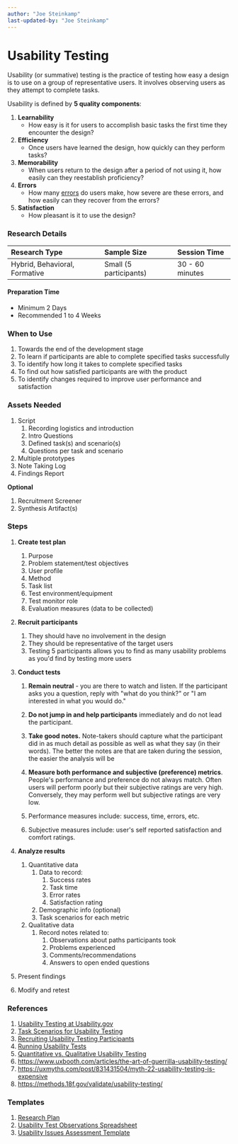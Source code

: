 ```yaml
---
author: "Joe Steinkamp"
last-updated-by: "Joe Steinkamp"
---
```


# Usability Testing

Usability \(or summative\) testing is the practice of testing how easy a design is to use on a group of representative users. It involves observing users as they attempt to complete tasks.

Usability is defined by **5 quality components**:

1. **Learnability**
   * How easy is it for users to accomplish basic tasks the first time they encounter the design?
2. **Efficiency**
   * Once users have learned the design, how quickly can they perform tasks?
3. **Memorability**
   * When users return to the design after a period of not using it, how easily can they reestablish proficiency?
4. **Errors**
   * How many [errors](https://www.nngroup.com/articles/slips/) do users make, how severe are these errors, and how easily can they recover from the errors?
5. **Satisfaction**
   * How pleasant is it to use the design?

### Research Details

| Research Type | Sample Size | Session Time |
| :--- | :--- | :--- |
| Hybrid, Behavioral, Formative | Small \(5 participants\) | 30 - 60 minutes |

#### Preparation Time
* Minimum 2 Days
* Recommended 1 to 4 Weeks

### When to Use

1. Towards the end of the development stage
2. To learn if participants are able to complete specified tasks successfully
3. To identify how long it takes to complete specified tasks
4. To find out how satisfied participants are with the product
5. To identify changes required to improve user performance and satisfaction

### Assets Needed
1. Script
    1. Recording logistics and introduction
    2. Intro Questions
    3. Defined task(s) and scenario(s)
    4. Questions per task and scenario
2. Multiple prototypes
3. Note Taking Log
4. Findings Report

**Optional**
1. Recruitment Screener
2. Synthesis Artifact(s)

### Steps

1. **Create test plan**
   1. Purpose
   2. Problem statement/test objectives
   3. User profile
   4. Method
   5. Task list
   6. Test environment/equipment
   7. Test monitor role
   8. Evaluation measures \(data to be collected\)
2. **Recruit participants**
   1. They should have no involvement in the design
   2. They should be representative of the target users
   3. Testing 5 participants allows you to find as many usability problems as you'd find by testing more users
3. **Conduct tests**  
   1. **Remain neutral** - you are there to watch and listen. If the participant asks you a question, reply with "what do you think?" or "I am interested in what you would do."  
   2. **Do not jump in and help participants** immediately and do not lead the participant.  
   3. **Take good notes.** Note-takers should capture what the participant did in as much detail as possible as well as what they say \(in their words\).  The better the notes are that are taken during the session, the easier the analysis will be  
   4. **Measure both performance and subjective \(preference\) metrics**. People's performance and preference do not always match. Often users will perform poorly but their subjective ratings are very high. Conversely, they may perform well but subjective ratings are very low.

   1. Performance measures include: success, time, errors, etc.
   2. Subjective measures include: user's self reported satisfaction and comfort ratings. 

4. **Analyze results**  
   1. Quantitative data  
      1. Data to record:  
         1. Success rates  
         2. Task time  
         3. Error rates  
         4. Satisfaction rating  
      2. Demographic info \(optional\)  
      3. Task scenarios for each metric  
   2. Qualitative data  
      1. Record notes related to:  
         1. Observations about paths participants took  
         2. Problems experienced  
         3. Comments/recommendations  
         4. Answers to open ended questions

5. Present findings

6. Modify and retest

### References

1. [Usability Testing at Usability.gov](https://www.usability.gov/how-to-and-tools/methods/usability-testing.html)
2. [Task Scenarios for Usability Testing](https://www.nngroup.com/articles/task-scenarios-usability-testing/)
3. [Recruiting Usability Testing Participants ](https://www.usability.gov/how-to-and-tools/methods/recruiting-usability-test-participants.html)
4. [Running Usability Tests](https://www.usability.gov/how-to-and-tools/methods/running-usability-tests.html)
5. [Quantitative vs. Qualitative Usability Testing](https://www.nngroup.com/articles/quant-vs-qual/)
6. https://www.uxbooth.com/articles/the-art-of-guerrilla-usability-testing/
7. https://uxmyths.com/post/831431504/myth-22-usability-testing-is-expensive
8. https://methods.18f.gov/validate/usability-testing/

### Templates

1. [Research Plan](https://docs.google.com/document/d/1TywGTy_TSPHyq1-8bX5Ackz1cEGPdM1HbO2CM72CxO0/edit?usp=sharing)
2. [Usability Test Observations Spreadsheet](https://docs.google.com/spreadsheets/d/1KJ8NsB_aiRRPN-mVASieUfGWognAJvA31ATlq7xoj3o/edit?usp=sharing)
3. [Usability Issues Assessment Template](https://docs.google.com/spreadsheets/d/1Oxqe4Bpx-cCCK01zhKi8vJJLXmrp-wtj7E92tLYC3TM/edit?usp=sharing)